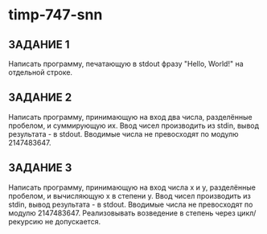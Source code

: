  # timp-747-snn

 ## **ЗАДАНИЕ 1**

 Написать программу, печатающую в stdout фразу "Hello, World!" на отдельной строке.

 ## **ЗАДАНИЕ 2**
 Написать программу, принимающую на вход два числа, разделённые пробелом, и суммирующую их. Ввод чисел производить из stdin, вывод результата - в stdout. Вводимые числа не превосходят по модулю 2147483647.

 ## **ЗАДАНИЕ 3**

Написать программу, принимающую на вход числа x и y, разделённые пробелом, и вычисляющую x в степени y. Ввод чисел производить из stdin, вывод результата - в stdout. Вводимые числа не превосходят по модулю 2147483647. Реализовывать возведение в степень через цикл/рекурсию не допускается.
